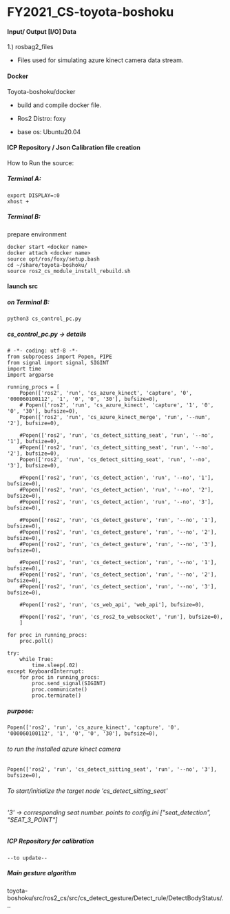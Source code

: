 # FY2021_CS-toyota-boshoku

#### Input/ Output [I/O] Data

1.) rosbag2_files

- Files used for simulating azure kinect camera data stream.



#### Docker

Toyota-boshoku/docker

- build and compile docker file.

- Ros2 Distro: foxy
- base os: Ubuntu20.04



#### ICP Repository / Json Calibration file creation





How to Run the source:

##### Terminal A:

```
export DISPLAY=:0
xhost +
```



##### Terminal B:

prepare environment

```
docker start <docker name>
docker attach <docker name>
source opt/ros/foxy/setup.bash
cd ~/share/toyota-boshoku/
source ros2_cs_module_install_rebuild.sh
```



#### launch src

##### on Terminal B:

```
python3 cs_control_pc.py
```



##### cs_control_pc.py -> details

```
# -*- coding: utf-8 -*-
from subprocess import Popen, PIPE
from signal import signal, SIGINT
import time
import argparse

running_procs = [
    Popen(['ros2', 'run', 'cs_azure_kinect', 'capture', '0', '000060100112', '1', '0', '0', '30'], bufsize=0),
    # Popen(['ros2', 'run', 'cs_azure_kinect', 'capture', '1', '0', '0', '30'], bufsize=0),
    Popen(['ros2', 'run', 'cs_azure_kinect_merge', 'run', '--num', '2'], bufsize=0),

    #Popen(['ros2', 'run', 'cs_detect_sitting_seat', 'run', '--no', '1'], bufsize=0),
    #Popen(['ros2', 'run', 'cs_detect_sitting_seat', 'run', '--no', '2'], bufsize=0),
    Popen(['ros2', 'run', 'cs_detect_sitting_seat', 'run', '--no', '3'], bufsize=0),    

    #Popen(['ros2', 'run', 'cs_detect_action', 'run', '--no', '1'], bufsize=0),
    #Popen(['ros2', 'run', 'cs_detect_action', 'run', '--no', '2'], bufsize=0),
    #Popen(['ros2', 'run', 'cs_detect_action', 'run', '--no', '3'], bufsize=0),

    #Popen(['ros2', 'run', 'cs_detect_gesture', 'run', '--no', '1'], bufsize=0),
    #Popen(['ros2', 'run', 'cs_detect_gesture', 'run', '--no', '2'], bufsize=0),
    #Popen(['ros2', 'run', 'cs_detect_gesture', 'run', '--no', '3'], bufsize=0),
    
    #Popen(['ros2', 'run', 'cs_detect_section', 'run', '--no', '1'], bufsize=0),
    #Popen(['ros2', 'run', 'cs_detect_section', 'run', '--no', '2'], bufsize=0),
    #Popen(['ros2', 'run', 'cs_detect_section', 'run', '--no', '3'], bufsize=0),    
    
    #Popen(['ros2', 'run', 'cs_web_api', 'web_api'], bufsize=0),

    #Popen(['ros2', 'run', 'cs_ros2_to_websocket', 'run'], bufsize=0),
    ]

for proc in running_procs:
    proc.poll()

try:
    while True:
        time.sleep(.02)
except KeyboardInterrupt:
    for proc in running_procs:
        proc.send_signal(SIGINT)
        proc.communicate()
        proc.terminate()
```



##### purpose:

```
Popen(['ros2', 'run', 'cs_azure_kinect', 'capture', '0', '000060100112', '1', '0', '0', '30'], bufsize=0),
```

###### to run the installed azure kinect camera

```
Popen(['ros2', 'run', 'cs_detect_sitting_seat', 'run', '--no', '3'], bufsize=0),
```

###### To start/initialize the target node 'cs_detect_sitting_seat'

###### '3' -> corresponding seat number. points to config.ini ["seat_detection", "SEAT_3_POINT"]



##### ICP Repository for  calibration

```
--to update--
```





##### Main gesture algorithm

toyota-boshoku/src/ros2_cs/src/cs_detect_gesture/Detect_rule/DetectBodyStatus/...

